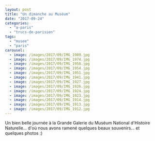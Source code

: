 ```yaml
---
layout: post
title: "Un dimanche au Muséum"
date: "2017-09-24"
categories: 
  - "a-paris"
  - "trucs-de-parisien"
tags: 
  - "musee"
  - "paris"
carousel: 
  - image: /images/2017/09/IMG_1989.jpg
  - image: /images/2017/09/IMG_1974.jpg
  - image: /images/2017/09/IMG_1958.jpg
  - image: /images/2017/09/IMG_1954.jpg
  - image: /images/2017/09/IMG_1951.jpg
  - image: /images/2017/09/IMG_1941.jpg
  - image: /images/2017/09/IMG_1927.jpg
  - image: /images/2017/09/IMG_1926.jpg
  - image: /images/2017/09/IMG_1924.jpg
  - image: /images/2017/09/IMG_1923.jpg
  - image: /images/2017/09/IMG_1914.jpg
  - image: /images/2017/09/IMG_1913.jpg
  - image: /images/2017/09/IMG_1912.jpg
---
```


Un bien belle journée à la Grande Galerie du Muséum National d'Histoire Naturelle... d'où nous avons ramené quelques beaux souvenirs... et quelques photos :)
